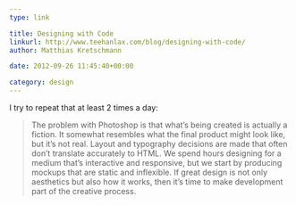 ```yaml
---
type: link

title: Designing with Code
linkurl: http://www.teehanlax.com/blog/designing-with-code/
author: Matthias Kretschmann

date: 2012-09-26 11:45:40+00:00

category: design
---
```


I try to repeat that at least 2 times a day:

> The problem with Photoshop is that what’s being created is actually a fiction. It somewhat resembles what the final product might look like, but it’s not real. Layout and typography decisions are made that often don’t translate accurately to HTML. We spend hours designing for a medium that’s interactive and responsive, but we start by producing mockups that are static and inflexible. If great design is not only aesthetics but also how it works, then it’s time to make development part of the creative process.




